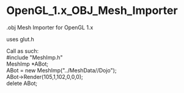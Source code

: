 # OpenGL_1.x_OBJ_Mesh_Importer

.obj Mesh Importer for OpenGL 1.x 

uses glut.h

Call as such:<br>
#include "MeshImp.h"<br>
MeshImp *ABot;<br>
ABot = new MeshImp("../MeshData//Dojo");<br>
ABot->Render(105,1,102,0,0,0);<br>
delete ABot;<br>
